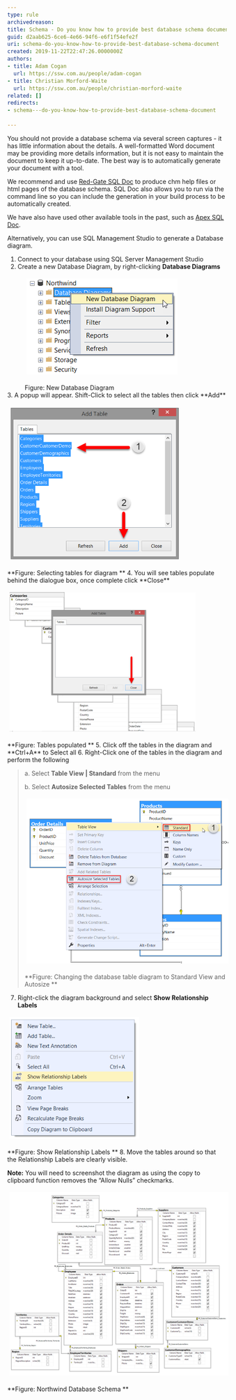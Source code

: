 ```yaml
---
type: rule
archivedreason: 
title: Schema - Do you know how to provide best database schema document?
guid: d2aab625-6ce6-4e66-94f6-e6f1f54efe2f
uri: schema-do-you-know-how-to-provide-best-database-schema-document
created: 2019-11-22T22:47:26.0000000Z
authors:
- title: Adam Cogan
  url: https://ssw.com.au/people/adam-cogan
- title: Christian Morford-Waite
  url: https://ssw.com.au/people/christian-morford-waite
related: []
redirects:
- schema---do-you-know-how-to-provide-best-database-schema-document

---
```


You should not provide a database schema via several screen captures - it has little information about the details. A well-formatted Word document may be providing more details information, but it is not easy to maintain the document to keep it up-to-date. The best way is to automatically generate your document with a tool.

<!--endintro-->

We recommend and use [Red-Gate SQL Doc](https://www.ssw.com.au/ssw/Standards/DeveloperGeneral/SQLservertools.aspx#SqlDoc) to produce chm help files or html pages of the database schema. SQL Doc also allows you to run via the command line so you can include the generation in your build process to be automatically created.

We have also have used other available tools in the past, such as [Apex SQL Doc](https://www.ssw.com.au/ssw/Standards/DeveloperGeneral/SQLservertools.aspx#ApexSqlDoc).

Alternatively, you can use SQL Management Studio to generate a Database diagram.
1.	Connect to your database using SQL Server Management Studio
2.	Create a new Database Diagram, by right-clicking  **Database Diagrams**
<dd class="ssw15-rteElement-FigureNormal"><dl class="ssw15-rteElement-ImageArea"><img src="SqlDiagramNew.png" alt="" style="margin:5px;"></dl>Figure: New Database Diagram<br></dd>
3.	A popup will appear. Shift-Click to select all the tables then click  **Add**
<dl class="ssw15-rteElement-ImageArea"><img src="SqlDiagramSelectingTables.png" alt="" style="margin:5px;width:391px;"></dl> **Figure: Selecting tables for diagram
** 
4.	You will see tables populate behind the dialogue box, once complete click  **Close**
<dl class="ssw15-rteElement-ImageArea"><img src="SqlDiagramTablesPopulated.png" alt="" style="margin:5px;width:428px;"></dl> **Figure: Tables populated
** 
5.	Click off the tables in the diagram and  **Ctrl+A** to Select all
6.	Right-Click one of the tables in the diagram and perform the following


> a.	Select  **Table View | Standard** from the menu
> 
> b.	Select  **Autosize Selected Tables** from the menu
> <dl class="ssw15-rteElement-ImageArea"><img src="SqlDiagramStandardAutoSize.png" alt="" style="margin:5px;width:532px;"></dl> **Figure: Changing the database table diagram to Standard View and Autosize
> **


7.	Right-click the diagram background and select  **Show Relationship Labels**
<dl class="ssw15-rteElement-ImageArea"><img src="SqlDiagramShowRelationshipLabels.png" alt="" style="margin:5px;width:298px;"></dl> **Figure: Show Relationship Labels
** 
8.	Move the tables around so that the Relationship Labels are clearly visible.

**Note:** You will need to screenshot the diagram as using the copy to clipboard function removes the “Allow Nulls” checkmarks.
<dl class="ssw15-rteElement-ImageArea"><img src="SqlDiagramNorthwindSchema.png" alt="" style="margin:5px;width:688px;"></dl> **Figure: Northwind Database Schema
**
